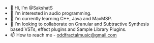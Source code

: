 - 👋 Hi, I’m @SakshatS
- 👀 I’m interested in audio programming.
- 🌱 I’m currently learning C++, Java and MaxMSP.
- 💞️ I’m looking to collaborate on Granular and Subtractive Synthesis based VSTs, effect plugins and Sample Library Plugins.
- 📫 How to reach me - oddfractalmusic@gmail.com 

<!---
SakshatS/SakshatS is a ✨ special ✨ repository because its `README.md` (this file) appears on your GitHub profile.
You can click the Preview link to take a look at your changes.
--->
